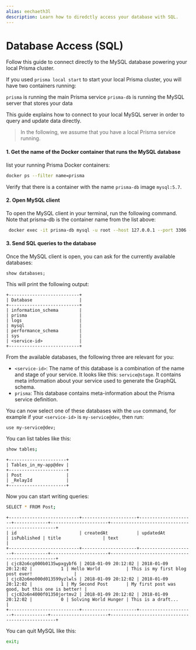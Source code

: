 ```yaml
---
alias: eechaeth3l
description: Learn how to diredctly access your database with SQL.
---
```


# Database Access (SQL)

Follow this guide to connect directly to the MySQL database powering your local Prisma cluster.

If you used `prisma local start` to start your local Prisma cluster, you will have two containers running:

`prisma` is running the main Prisma service
`prisma-db` is running the MySQL server that stores your data

This guide explains how to connect to your local MySQL server in order to query and update data directly.

> In the following, we assume that you have a local Prisma service running.

#### 1. Get the name of the Docker container that runs the MySQL database

list your running Prisma Docker containers:

```sh
docker ps --filter name=prisma
```

Verify that there is a container with the name `prisma-db` image `mysql:5.7`.

#### 2. Open MySQL client

To open the MySQL client in your terminal, run the following command. Note that prisma-db is the container name from the list above:

```sh
 docker exec -it prisma-db mysql -u root --host 127.0.0.1 --port 3306 --password=graphcool
```

#### 3. Send SQL queries to the database

Once the MySQL client is open, you can ask for the currently available databases:

```mysql
show databases;
```

This will print the following output:

```
+---------------------------+
| Database                  |
+---------------------------+
| information_schema        |
| prisma                    |
| logs                      |
| mysql                     |
| performance_schema        |
| sys                       |
| <service-id>              |
+---------------------------+
```

From the available databases, the following three are relevant for you:

* `<service-id>`: The name of this database is a combination of the name and stage of your service. It looks like this: `service@stage`. It contains meta information about your service used to generate the GraphQL schema.
* `prisma`: This database contains meta-information about the Prisma service definition.

You can now select one of these databases with the `use` command, for example if your `<service-id>` is `my-service@dev`, then run:

```mysql
use my-service@dev;
```

You can list tables like this:

```sh
show tables;
```

```
+----------------------+
| Tables_in_my-app@dev |
+----------------------+
| Post                 |
| _RelayId             |
+----------------------+
```

Now you can start writing queries:

```sh
SELECT * FROM Post;
```

```
+---------------------------+---------------------+---------------------+-------------+----------------------+-------------------------------------------------+
| id                        | createdAt           | updatedAt           | isPublished | title                | text                                            |
+---------------------------+---------------------+---------------------+-------------+----------------------+-------------------------------------------------+
| cjc82o6cg000b0135wpxgybf6 | 2018-01-09 20:12:02 | 2018-01-09 20:12:02 |           1 | Hello World          | This is my first blog post ever!                |
| cjc82o6mo000d013599yzlwls | 2018-01-09 20:12:02 | 2018-01-09 20:12:02 |           1 | My Second Post       | My first post was good, but this one is better! |
| cjc82o6n4000f01350jortmv2 | 2018-01-09 20:12:02 | 2018-01-09 20:12:02 |           0 | Solving World Hunger | This is a draft...                              |
+---------------------------+---------------------+---------------------+-------------+----------------------+-------------------------------------------------+
```

You can quit MySQL like this:

```sh
exit;
```
